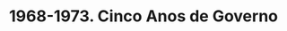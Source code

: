 ---
ref: sol-030-0089
title: "1968-1973. Cinco Anos de Governo"
author_name: ["Sebastião Rodrigues"]
publisher: ["RTP"]
year: "y1973"
origin: ["Portugal"]
formats: ["book"]
disciplines: ["graphic-design"]
tags:
layout: artifact
status: ["scan"]
published: false
int_published: false
image_count:
date_added: 2023-06-16
batch:
---